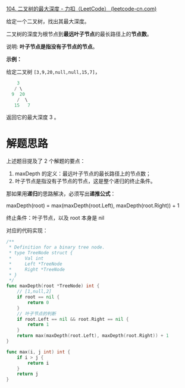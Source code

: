 [104. 二叉树的最大深度 - 力扣（LeetCode） (leetcode-cn.com)](https://leetcode-cn.com/problems/maximum-depth-of-binary-tree/)

给定一个二叉树，找出其最大深度。

二叉树的深度为根节点到**最远叶子节点**的最长路径上的**节点数**。

说明: **叶子节点是指没有子节点的节点**。

**示例：**

给定二叉树 `[3,9,20,null,null,15,7]`，

~~~go
    3
   / \
  9  20
    /  \
   15   7
~~~

返回它的最大深度 3 。

# 解题思路

上述题目提及了 2 个解题的要点：

1. maxDepth 的定义：最远叶子节点的最长路径上的节点数；
2. 叶子节点是指没有子节点的节点，这是整个递归的终止条件。

那如果用**递归**的思路解决，必须写出**递推公式**：

maxDepth(root) = max(maxDepth(root.Left), maxDepth(root.Right)) + 1

终止条件：叶子节点，以及 root 本身是 nil

对应的代码实现：

~~~go
/**
 * Definition for a binary tree node.
 * type TreeNode struct {
 *     Val int
 *     Left *TreeNode
 *     Right *TreeNode
 * }
 */
func maxDepth(root *TreeNode) int {
	// [1,null,2]
	if root == nil {
		return 0
	}
    // 叶子节点的判断
	if root.Left == nil && root.Right == nil {
		return 1
	}
	return max(maxDepth(root.Left), maxDepth(root.Right)) + 1
}

func max(i, j int) int {
	if i > j {
		return i
	}
	return j
}
~~~

